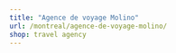 ```yaml
---
title: "Agence de voyage Molino"
url: /montreal/agence-de-voyage-molino/
shop: travel agency
---
```

